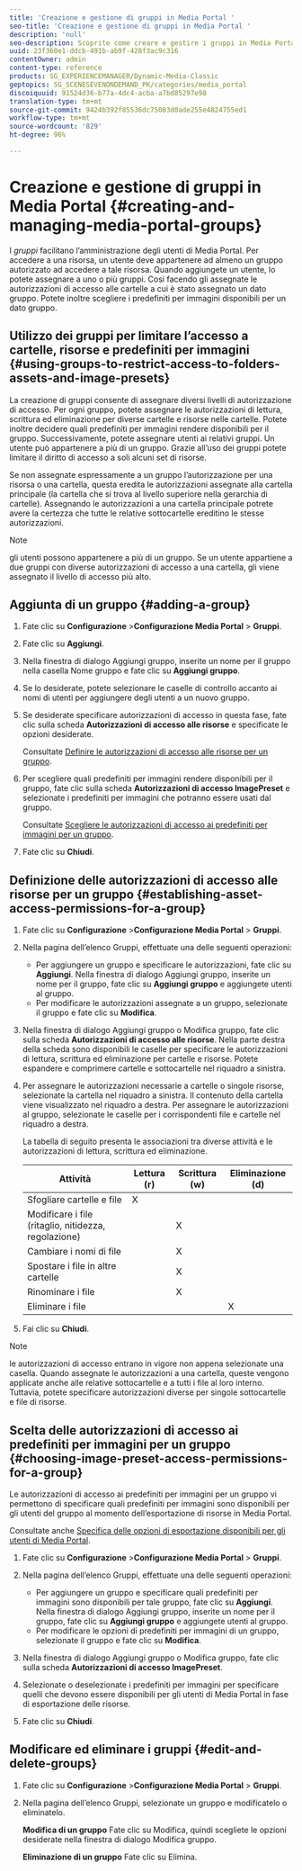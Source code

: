 ```yaml
---
title: 'Creazione e gestione di gruppi in Media Portal '
seo-title: 'Creazione e gestione di gruppi in Media Portal '
description: 'null'
seo-description: Scoprite come creare e gestire i gruppi in Media Portal.
uuid: 23f360e1-ddcb-491b-ab9f-428f3ac9c316
contentOwner: admin
content-type: reference
products: SG_EXPERIENCEMANAGER/Dynamic-Media-Classic
geptopics: SG_SCENESEVENONDEMAND_PK/categories/media_portal
discoiquuid: 91524d36-b77a-4dc4-acba-a7bd85297e98
translation-type: tm+mt
source-git-commit: 9424b392f85536dc75083d0ade255e4824755ed1
workflow-type: tm+mt
source-wordcount: '829'
ht-degree: 96%

---
```



# Creazione e gestione di gruppi in Media Portal {#creating-and-managing-media-portal-groups}

I *gruppi* facilitano l’amministrazione degli utenti di Media Portal. Per accedere a una risorsa, un utente deve appartenere ad almeno un gruppo autorizzato ad accedere a tale risorsa. Quando aggiungete un utente, lo potete assegnare a uno o più gruppi. Così facendo gli assegnate le autorizzazioni di accesso alle cartelle a cui è stato assegnato un dato gruppo. Potete inoltre scegliere i predefiniti per immagini disponibili per un dato gruppo.

## Utilizzo dei gruppi per limitare l’accesso a cartelle, risorse e predefiniti per immagini {#using-groups-to-restrict-access-to-folders-assets-and-image-presets}

La creazione di gruppi consente di assegnare diversi livelli di autorizzazione di accesso. Per ogni gruppo, potete assegnare le autorizzazioni di lettura, scrittura ed eliminazione per diverse cartelle e risorse nelle cartelle. Potete inoltre decidere quali predefiniti per immagini rendere disponibili per il gruppo. Successivamente, potete assegnare utenti ai relativi gruppi. Un utente può appartenere a più di un gruppo. Grazie all’uso dei gruppi potete limitare il diritto di accesso a soli alcuni set di risorse.

Se non assegnate espressamente a un gruppo l’autorizzazione per una risorsa o una cartella, questa eredita le autorizzazioni assegnate alla cartella principale (la cartella che si trova al livello superiore nella gerarchia di cartelle). Assegnando le autorizzazioni a una cartella principale potrete avere la certezza che tutte le relative sottocartelle ereditino le stesse autorizzazioni.

>[!NOTE]
>
>gli utenti possono appartenere a più di un gruppo. Se un utente appartiene a due gruppi con diverse autorizzazioni di accesso a una cartella, gli viene assegnato il livello di accesso più alto.

## Aggiunta di un gruppo {#adding-a-group}

1. Fate clic su **Configurazione** >**Configurazione Media Portal** > **Gruppi**.
1. Fate clic su **Aggiungi**.
1. Nella finestra di dialogo Aggiungi gruppo, inserite un nome per il gruppo nella casella Nome gruppo e fate clic su **Aggiungi gruppo**.
1. Se lo desiderate, potete selezionare le caselle di controllo accanto ai nomi di utenti per aggiungere degli utenti a un nuovo gruppo.
1. Se desiderate specificare autorizzazioni di accesso in questa fase, fate clic sulla scheda **Autorizzazioni di accesso alle risorse** e specificate le opzioni desiderate.

   Consultate [Definire le autorizzazioni di accesso alle risorse per un gruppo](creating-media-portal-groups.md#establishing_asset_access_permissions_for_a_group).

1. Per scegliere quali predefiniti per immagini rendere disponibili per il gruppo, fate clic sulla scheda **Autorizzazioni di accesso ImagePreset** e selezionate i predefiniti per immagini che potranno essere usati dal gruppo.

   Consultate [Scegliere le autorizzazioni di accesso ai predefiniti per immagini per un gruppo](creating-media-portal-groups.md#choosing_image_preset_access_permissions_for_a_group).

1. Fate clic su **Chiudi**.

## Definizione delle autorizzazioni di accesso alle risorse per un gruppo {#establishing-asset-access-permissions-for-a-group}

1. Fate clic su **Configurazione** >**Configurazione Media Portal** > **Gruppi**.
1. Nella pagina dell’elenco Gruppi, effettuate una delle seguenti operazioni:

   * Per aggiungere un gruppo e specificare le autorizzazioni, fate clic su **Aggiungi**. Nella finestra di dialogo Aggiungi gruppo, inserite un nome per il gruppo, fate clic su **Aggiungi gruppo** e aggiungete utenti al gruppo.
   * Per modificare le autorizzazioni assegnate a un gruppo, selezionate il gruppo e fate clic su **Modifica**.

1. Nella finestra di dialogo Aggiungi gruppo o Modifica gruppo, fate clic sulla scheda **Autorizzazioni di accesso alle risorse**. Nella parte destra della scheda sono disponibili le caselle per specificare le autorizzazioni di lettura, scrittura ed eliminazione per cartelle e risorse. Potete espandere e comprimere cartelle e sottocartelle nel riquadro a sinistra.
1. Per assegnare le autorizzazioni necessarie a cartelle o singole risorse, selezionate la cartella nel riquadro a sinistra. Il contenuto della cartella viene visualizzato nel riquadro a destra. Per assegnare le autorizzazioni al gruppo, selezionate le caselle per i corrispondenti file e cartelle nel riquadro a destra.

   La tabella di seguito presenta le associazioni tra diverse attività e le autorizzazioni di lettura, scrittura ed eliminazione.

   | Attività | Lettura (r) | Scrittura (w) | Eliminazione (d) |
   |--- |--- |--- |--- |
   | Sfogliare cartelle e file | X |  |  |
   | Modificare i file (ritaglio, nitidezza, regolazione) |  | X |  |
   | Cambiare i nomi di file |  | X |  |
   | Spostare i file in altre cartelle |  | X |  |
   | Rinominare i file |  | X |  |
   | Eliminare i file |  |  | X |

1. Fai clic su **Chiudi**.

>[!NOTE]
>
>le autorizzazioni di accesso entrano in vigore non appena selezionate una casella. Quando assegnate le autorizzazioni a una cartella, queste vengono applicate anche alle relative sottocartelle e a tutti i file al loro interno. Tuttavia, potete specificare autorizzazioni diverse per singole sottocartelle e file di risorse.

## Scelta delle autorizzazioni di accesso ai predefiniti per immagini per un gruppo {#choosing-image-preset-access-permissions-for-a-group}

Le autorizzazioni di accesso ai predefiniti per immagini per un gruppo vi permettono di specificare quali predefiniti per immagini sono disponibili per gli utenti del gruppo al momento dell’esportazione di risorse in Media Portal.

Consultate anche [Specifica delle opzioni di esportazione disponibili per gli utenti di Media Portal](specifying-export-options-available-media.md#specifying_export_options_available_to_media_portal_users).

1. Fate clic su **Configurazione** >**Configurazione Media Portal** > **Gruppi**.
1. Nella pagina dell’elenco Gruppi, effettuate una delle seguenti operazioni:

   * Per aggiungere un gruppo e specificare quali predefiniti per immagini sono disponibili per tale gruppo, fate clic su **Aggiungi**. Nella finestra di dialogo Aggiungi gruppo, inserite un nome per il gruppo, fate clic su **Aggiungi gruppo** e aggiungete utenti al gruppo.
   * Per modificare le opzioni di predefiniti per immagini di un gruppo, selezionate il gruppo e fate clic su **Modifica**.

1. Nella finestra di dialogo Aggiungi gruppo o Modifica gruppo, fate clic sulla scheda **Autorizzazioni di accesso ImagePreset**.
1. Selezionate o deselezionate i predefiniti per immagini per specificare quelli che devono essere disponibili per gli utenti di Media Portal in fase di esportazione delle risorse.
1. Fate clic su **Chiudi**.

## Modificare ed eliminare i gruppi {#edit-and-delete-groups}

1. Fate clic su **Configurazione** >**Configurazione Media Portal** > **Gruppi**.
1. Nella pagina dell’elenco Gruppi, selezionate un gruppo e modificatelo o eliminatelo.

   **Modifica di un gruppo** Fate clic su Modifica, quindi scegliete le opzioni desiderate nella finestra di dialogo Modifica gruppo.

   **Eliminazione di un gruppo** Fate clic su Elimina.

